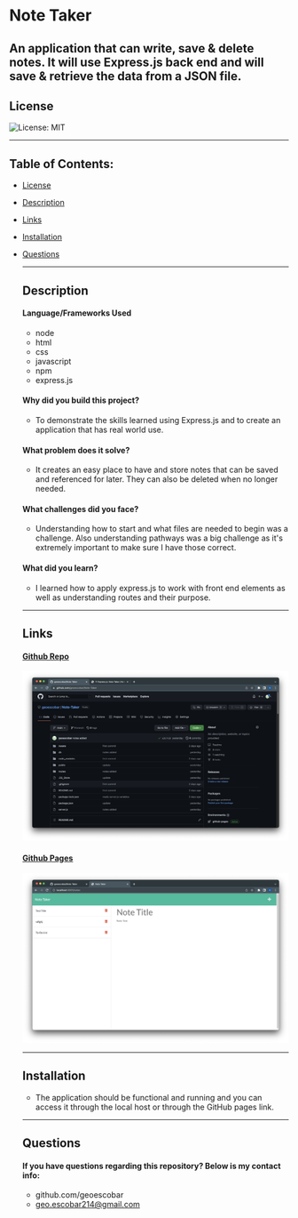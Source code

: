 # Note Taker 

  An application that can write, save & delete notes. It will use Express.js back end and will save & retrieve the data from a JSON file. 
  ---
  ## License

  ![License: MIT](https://img.shields.io/badge/License-MIT-yellow.svg)


  ---
## Table of Contents:

- [License](#license)
- [Description](#description)
- [Links](#links)
- [Installation](#installation)
- [Questions](#questions)


  ---
  ## Description

  #### Language/Frameworks Used
  
  	* node
	* html
	* css
	* javascript
	* npm
  * express.js

  
  #### Why did you build this project?
  
  * To demonstrate the skills learned using Express.js and to create an application that has real world use. 
  
  #### What problem does it solve?
  
  * It creates an easy place to have and store notes that can be saved and referenced for later. They can also be deleted when no longer needed. 
  
  #### What challenges did you face?
  
  * Understanding how to start and what files are needed to begin was a challenge. Also understanding pathways was a big challenge as it's extremely important to make sure I have those correct. 
  
  #### What did you learn?
  
  * I learned how to apply express.js to work with front end elements as well as understanding routes and their purpose. 
  
  ---
  ## Links 
  
  #### [Github Repo](https://github.com/geoescobar/Note-Taker)

  ![img](./Assets/github-repo.png)

  #### [Github Pages](https://geoescobar.github.io/Note-Taker/)
  ![img](./Assets/github-pages.png)

  ---

  ## Installation
  * The application should be functional and running and you can access it through the local host or through the GitHub pages link. 

  ---
  ## Questions 

  #### If you have questions regarding this repository? Below is my contact info:

  * github.com/geoescobar
  * geo.escobar214@gmail.com

